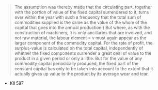 > The assumption was thereby made that the circulating part, together with the portion of value of the fixed capital surrendered to it, turns over within the year with such a frequency that the total sum of commodities supplied is the same as the value of the whole of the capital that goes into the annual production.) But where, as with the construction of machinery, it is only ancillaries that are involved, and not raw material, the labour element = v must again appear as the larger component of the commodity capital. For the rate of profit, the surplus-value is calculated on the total capital, independently of whether the fixed components surrender a great deal of value to the product in a given period or only a little. But for the value of any commodity capital periodically produced, the fixed part of the constant capital has only to be taken into account to the extent that it actually gives up value to the product by its average wear and tear.
- KII 597


